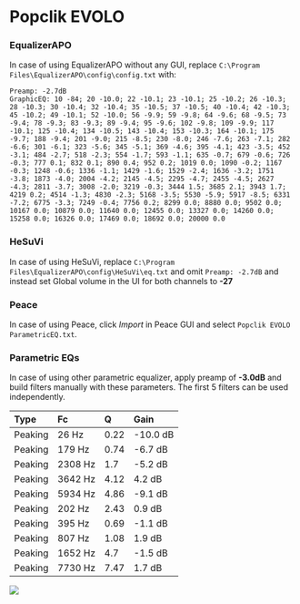 # Popclik EVOLO

### EqualizerAPO
In case of using EqualizerAPO without any GUI, replace `C:\Program Files\EqualizerAPO\config\config.txt`
with:
```
Preamp: -2.7dB
GraphicEQ: 10 -84; 20 -10.0; 22 -10.1; 23 -10.1; 25 -10.2; 26 -10.3; 28 -10.3; 30 -10.4; 32 -10.4; 35 -10.5; 37 -10.5; 40 -10.4; 42 -10.3; 45 -10.2; 49 -10.1; 52 -10.0; 56 -9.9; 59 -9.8; 64 -9.6; 68 -9.5; 73 -9.4; 78 -9.3; 83 -9.3; 89 -9.4; 95 -9.6; 102 -9.8; 109 -9.9; 117 -10.1; 125 -10.4; 134 -10.5; 143 -10.4; 153 -10.3; 164 -10.1; 175 -9.7; 188 -9.4; 201 -9.0; 215 -8.5; 230 -8.0; 246 -7.6; 263 -7.1; 282 -6.6; 301 -6.1; 323 -5.6; 345 -5.1; 369 -4.6; 395 -4.1; 423 -3.5; 452 -3.1; 484 -2.7; 518 -2.3; 554 -1.7; 593 -1.1; 635 -0.7; 679 -0.6; 726 -0.3; 777 0.1; 832 0.1; 890 0.4; 952 0.2; 1019 0.0; 1090 -0.2; 1167 -0.3; 1248 -0.6; 1336 -1.1; 1429 -1.6; 1529 -2.4; 1636 -3.2; 1751 -3.8; 1873 -4.0; 2004 -4.2; 2145 -4.5; 2295 -4.7; 2455 -4.5; 2627 -4.3; 2811 -3.7; 3008 -2.0; 3219 -0.3; 3444 1.5; 3685 2.1; 3943 1.7; 4219 0.2; 4514 -1.3; 4830 -2.3; 5168 -3.5; 5530 -5.9; 5917 -8.5; 6331 -7.2; 6775 -3.3; 7249 -0.4; 7756 0.2; 8299 0.0; 8880 0.0; 9502 0.0; 10167 0.0; 10879 0.0; 11640 0.0; 12455 0.0; 13327 0.0; 14260 0.0; 15258 0.0; 16326 0.0; 17469 0.0; 18692 0.0; 20000 0.0
```

### HeSuVi
In case of using HeSuVi, replace `C:\Program Files\EqualizerAPO\config\HeSuVi\eq.txt` and omit `Preamp:
-2.7dB` and instead set Global volume in the UI for both channels to **-27**

### Peace
In case of using Peace, click *Import* in Peace GUI and select `Popclik EVOLO ParametricEQ.txt`.

### Parametric EQs
In case of using other parametric equalizer, apply preamp of **-3.0dB** and build filters manually with
these parameters. The first 5 filters can be used independently.

| Type    | Fc      |    Q | Gain     |
|:--------|:--------|:-----|:---------|
| Peaking | 26 Hz   | 0.22 | -10.0 dB |
| Peaking | 179 Hz  | 0.74 | -6.7 dB  |
| Peaking | 2308 Hz | 1.7  | -5.2 dB  |
| Peaking | 3642 Hz | 4.12 | 4.2 dB   |
| Peaking | 5934 Hz | 4.86 | -9.1 dB  |
| Peaking | 202 Hz  | 2.43 | 0.9 dB   |
| Peaking | 395 Hz  | 0.69 | -1.1 dB  |
| Peaking | 807 Hz  | 1.08 | 1.9 dB   |
| Peaking | 1652 Hz | 4.7  | -1.5 dB  |
| Peaking | 7730 Hz | 7.47 | 1.7 dB   |

![](https://raw.githubusercontent.com/jaakkopasanen/AutoEq/master/results/innerfidelity/sbaf-serious/Popclik%20EVOLO/Popclik%20EVOLO.png)